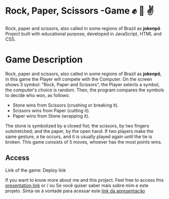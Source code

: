 # Rock, Paper, Scissors -Game  ✊  🤚  ✌️
Rock, paper and scissors, also called in some regions of Brazil as **jokenpô**
Project built with educational purpose, developed in JavaScript, HTML and CSS.

# Game Description 

Rock, paper and scissors, also called in some regions of Brazil as **jokenpô**, in this game the Player will compete with the Computer. On the screen shows 3 symbol: "Rock, Paper and Scissors", the Player selects a symbol, the computer's choice is random.
Then, the program compares the symbols to decide who won, as follows:

- Stone wins from Scissors (crushing or breaking it).
- Scissors wins from Paper (cutting it).
- Paper wins from Stone (wrapping it).

The stone is symbolized by a closed fist; the scissors, by two fingers outstretched; and the paper, by the open hand. If two players make the same gesture, a tie occurs, and it is usually played again until the tie is broken. This game consists of 5 moves, whoever has the most points wins.

## Access

Link of the game:  Deploy link

If you want to know more about me and this project. Feel free to access this  [presentation link](https://drive.google.com/file/d/1B4VfX262u9rmcUZOLyhQMqxFZLeTSYEE/view?usp=sharing)
or / ou
Se você quiser saber mais sobre mim e este projeto. Sinta-se à vontade para acessar este [link da apresentação](https://drive.google.com/file/d/1RDppSEOdliULIMmjRrcBSeXlPiDKodht/view?usp=sharing)
